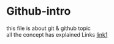# Github-intro
this file is about git &amp; github topic <br>
all the concept has explained 
Links
[link1](https://github.com/vivekkumar83/code-concept-CPP)
